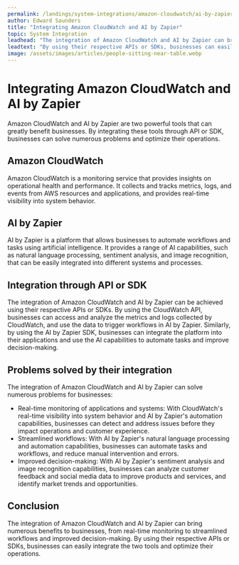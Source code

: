 ```yaml
---
permalink: /landings/system-integrations/amazon-cloudwatch/ai-by-zapier
author: Edward Saunders
title: "Integrating Amazon CloudWatch and AI by Zapier"
topic: System Integration
leadhead: "The integration of Amazon CloudWatch and AI by Zapier can bring numerous benefits to businesses, from real-time monitoring to streamlined workflows and improved decision-making"
leadtext: "By using their respective APIs or SDKs, businesses can easily integrate the two tools and optimize their operations."
image: /assets/images/articles/people-sitting-near-table.webp
---
```

<div class="arttext">
<h1>Integrating Amazon CloudWatch and AI by Zapier</h1>

<p>Amazon CloudWatch and AI by Zapier are two powerful tools that can greatly benefit businesses. By integrating these tools through API or SDK, businesses can solve numerous problems and optimize their operations.</p>

<h2>Amazon CloudWatch</h2>

<p>Amazon CloudWatch is a monitoring service that provides insights on operational health and performance. It collects and tracks metrics, logs, and events from AWS resources and applications, and provides real-time visibility into system behavior.</p>

<h2>AI by Zapier</h2>

<p>AI by Zapier is a platform that allows businesses to automate workflows and tasks using artificial intelligence. It provides a range of AI capabilities, such as natural language processing, sentiment analysis, and image recognition, that can be easily integrated into different systems and processes.</p>

<h2>Integration through API or SDK</h2>

<p>The integration of Amazon CloudWatch and AI by Zapier can be achieved using their respective APIs or SDKs. By using the CloudWatch API, businesses can access and analyze the metrics and logs collected by CloudWatch, and use the data to trigger workflows in AI by Zapier. Similarly, by using the AI by Zapier SDK, businesses can integrate the platform into their applications and use the AI capabilities to automate tasks and improve decision-making.</p>

<h2>Problems solved by their integration</h2>

<p>The integration of Amazon CloudWatch and AI by Zapier can solve numerous problems for businesses:</p>

<ul>

  <li>Real-time monitoring of applications and systems: With CloudWatch's real-time visibility into system behavior and AI by Zapier's automation capabilities, businesses can detect and address issues before they impact operations and customer experience.</li>

  <li>Streamlined workflows: With AI by Zapier's natural language processing and automation capabilities, businesses can automate tasks and workflows, and reduce manual intervention and errors.</li>

  <li>Improved decision-making: With AI by Zapier's sentiment analysis and image recognition capabilities, businesses can analyze customer feedback and social media data to improve products and services, and identify market trends and opportunities.</li>

</ul>

<h2>Conclusion</h2>

<p>The integration of Amazon CloudWatch and AI by Zapier can bring numerous benefits to businesses, from real-time monitoring to streamlined workflows and improved decision-making. By using their respective APIs or SDKs, businesses can easily integrate the two tools and optimize their operations.</p>

</div>